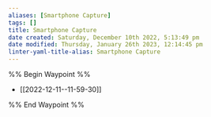 ```yaml
---
aliases: [Smartphone Capture]
tags: []
title: Smartphone Capture
date created: Saturday, December 10th 2022, 5:13:49 pm
date modified: Thursday, January 26th 2023, 12:14:45 pm
linter-yaml-title-alias: Smartphone Capture
---
```


%% Begin Waypoint %%

- [[2022-12-11--11-59-30]]

%% End Waypoint %%
